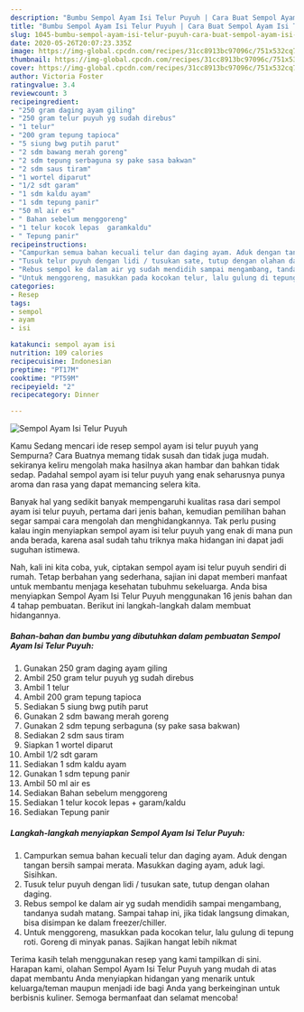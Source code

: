 ```yaml
---
description: "Bumbu Sempol Ayam Isi Telur Puyuh | Cara Buat Sempol Ayam Isi Telur Puyuh Yang Sedap"
title: "Bumbu Sempol Ayam Isi Telur Puyuh | Cara Buat Sempol Ayam Isi Telur Puyuh Yang Sedap"
slug: 1045-bumbu-sempol-ayam-isi-telur-puyuh-cara-buat-sempol-ayam-isi-telur-puyuh-yang-sedap
date: 2020-05-26T20:07:23.335Z
image: https://img-global.cpcdn.com/recipes/31cc8913bc97096c/751x532cq70/sempol-ayam-isi-telur-puyuh-foto-resep-utama.jpg
thumbnail: https://img-global.cpcdn.com/recipes/31cc8913bc97096c/751x532cq70/sempol-ayam-isi-telur-puyuh-foto-resep-utama.jpg
cover: https://img-global.cpcdn.com/recipes/31cc8913bc97096c/751x532cq70/sempol-ayam-isi-telur-puyuh-foto-resep-utama.jpg
author: Victoria Foster
ratingvalue: 3.4
reviewcount: 3
recipeingredient:
- "250 gram daging ayam giling"
- "250 gram telur puyuh yg sudah direbus"
- "1 telur"
- "200 gram tepung tapioca"
- "5 siung bwg putih parut"
- "2 sdm bawang merah goreng"
- "2 sdm tepung serbaguna sy pake sasa bakwan"
- "2 sdm saus tiram"
- "1 wortel diparut"
- "1/2 sdt garam"
- "1 sdm kaldu ayam"
- "1 sdm tepung panir"
- "50 ml air es"
- " Bahan sebelum menggoreng"
- "1 telur kocok lepas  garamkaldu"
- " Tepung panir"
recipeinstructions:
- "Campurkan semua bahan kecuali telur dan daging ayam. Aduk dengan tangan bersih sampai merata. Masukkan daging ayam, aduk lagi. Sisihkan."
- "Tusuk telur puyuh dengan lidi / tusukan sate, tutup dengan olahan daging."
- "Rebus sempol ke dalam air yg sudah mendidih sampai mengambang, tandanya sudah matang. Sampai tahap ini, jika tidak langsung dimakan, bisa disimpan ke dalam freezer/chiller."
- "Untuk menggoreng, masukkan pada kocokan telur, lalu gulung di tepung roti. Goreng di minyak panas. Sajikan hangat lebih nikmat"
categories:
- Resep
tags:
- sempol
- ayam
- isi

katakunci: sempol ayam isi 
nutrition: 109 calories
recipecuisine: Indonesian
preptime: "PT17M"
cooktime: "PT59M"
recipeyield: "2"
recipecategory: Dinner

---
```



![Sempol Ayam Isi Telur Puyuh](https://img-global.cpcdn.com/recipes/31cc8913bc97096c/751x532cq70/sempol-ayam-isi-telur-puyuh-foto-resep-utama.jpg)

Kamu Sedang mencari ide resep sempol ayam isi telur puyuh yang Sempurna? Cara Buatnya memang tidak susah dan tidak juga mudah. sekiranya keliru mengolah maka hasilnya akan hambar dan bahkan tidak sedap. Padahal sempol ayam isi telur puyuh yang enak seharusnya punya aroma dan rasa yang dapat memancing selera kita.



Banyak hal yang sedikit banyak mempengaruhi kualitas rasa dari sempol ayam isi telur puyuh, pertama dari jenis bahan, kemudian pemilihan bahan segar sampai cara mengolah dan menghidangkannya. Tak perlu pusing kalau ingin menyiapkan sempol ayam isi telur puyuh yang enak di mana pun anda berada, karena asal sudah tahu triknya maka hidangan ini dapat jadi suguhan istimewa.


Nah, kali ini kita coba, yuk, ciptakan sempol ayam isi telur puyuh sendiri di rumah. Tetap berbahan yang sederhana, sajian ini dapat memberi manfaat untuk membantu menjaga kesehatan tubuhmu sekeluarga. Anda bisa menyiapkan Sempol Ayam Isi Telur Puyuh menggunakan 16 jenis bahan dan 4 tahap pembuatan. Berikut ini langkah-langkah dalam membuat hidangannya.

<!--inarticleads1-->

##### Bahan-bahan dan bumbu yang dibutuhkan dalam pembuatan Sempol Ayam Isi Telur Puyuh:

1. Gunakan 250 gram daging ayam giling
1. Ambil 250 gram telur puyuh yg sudah direbus
1. Ambil 1 telur
1. Ambil 200 gram tepung tapioca
1. Sediakan 5 siung bwg putih parut
1. Gunakan 2 sdm bawang merah goreng
1. Gunakan 2 sdm tepung serbaguna (sy pake sasa bakwan)
1. Sediakan 2 sdm saus tiram
1. Siapkan 1 wortel diparut
1. Ambil 1/2 sdt garam
1. Sediakan 1 sdm kaldu ayam
1. Gunakan 1 sdm tepung panir
1. Ambil 50 ml air es
1. Sediakan  Bahan sebelum menggoreng
1. Sediakan 1 telur kocok lepas + garam/kaldu
1. Sediakan  Tepung panir




<!--inarticleads2-->

##### Langkah-langkah menyiapkan Sempol Ayam Isi Telur Puyuh:

1. Campurkan semua bahan kecuali telur dan daging ayam. Aduk dengan tangan bersih sampai merata. Masukkan daging ayam, aduk lagi. Sisihkan.
1. Tusuk telur puyuh dengan lidi / tusukan sate, tutup dengan olahan daging.
1. Rebus sempol ke dalam air yg sudah mendidih sampai mengambang, tandanya sudah matang. Sampai tahap ini, jika tidak langsung dimakan, bisa disimpan ke dalam freezer/chiller.
1. Untuk menggoreng, masukkan pada kocokan telur, lalu gulung di tepung roti. Goreng di minyak panas. Sajikan hangat lebih nikmat




Terima kasih telah menggunakan resep yang kami tampilkan di sini. Harapan kami, olahan Sempol Ayam Isi Telur Puyuh yang mudah di atas dapat membantu Anda menyiapkan hidangan yang menarik untuk keluarga/teman maupun menjadi ide bagi Anda yang berkeinginan untuk berbisnis kuliner. Semoga bermanfaat dan selamat mencoba!
